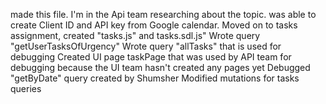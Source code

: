 made this file. I'm in the Api team researching about the topic.
was able to create Client ID and API key from Google calendar. 
Moved on to tasks assignment, created "tasks.js" and tasks.sdl.js"
Wrote query "getUserTasksOfUrgency"
Wrote query "allTasks" that is used for debugging
Created UI page taskPage that was used by API team for debugging because the UI team hasn't created any pages yet
Debugged "getByDate" query created by Shumsher
Modified mutations for tasks queries



